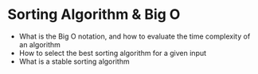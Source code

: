 # Sorting Algorithm & Big O
- What is the Big O notation, and how to evaluate the time complexity of an algorithm
- How to select the best sorting algorithm for a given input
- What is a stable sorting algorithm
